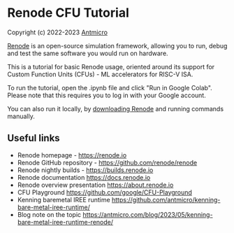 # Renode CFU Tutorial

Copyright (c) 2022-2023 [Antmicro](https://www.antmicro.com)

[Renode](https://renode.io) is an open-source simulation framework, allowing you to run, debug and test the same software you would run on hardware.

This is a tutorial for basic Renode usage, oriented around its support for Custom Function Units (CFUs) - ML accelerators for RISC-V ISA.

To run the tutorial, open the .ipynb file and click "Run in Google Colab".
Please note that this requires you to log in with your Google account.

You can also run it locally, by [downloading Renode](https://builds.renode/io) and running commands manually.

## Useful links

* Renode homepage - https://renode.io
* Renode GitHub repository - https://github.com/renode/renode
* Renode nightly builds - https://builds.renode.io 
* Renode documentation https://docs.renode.io
* Renode overview presentation https://about.renode.io
* CFU Playground https://github.com/google/CFU-Playground
* Kenning baremetal IREE runtime https://github.com/antmicro/kenning-bare-metal-iree-runtime/
* Blog note on the topic https://antmicro.com/blog/2023/05/kenning-bare-metal-iree-runtime-renode/
